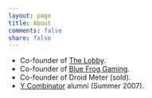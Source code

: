 ```yaml
---
layout: page
title: About
comments: false
share: false
---
```


* Co-founder of [The Lobby](https://www.fromthelobby.com).
* Co-founder of [Blue Frog Gaming](http://bluefroggaming.com).
* Co-founder of Droid Meter (sold).
* [Y Combinator](http://ycombinator.com) alumni (Summer 2007).
